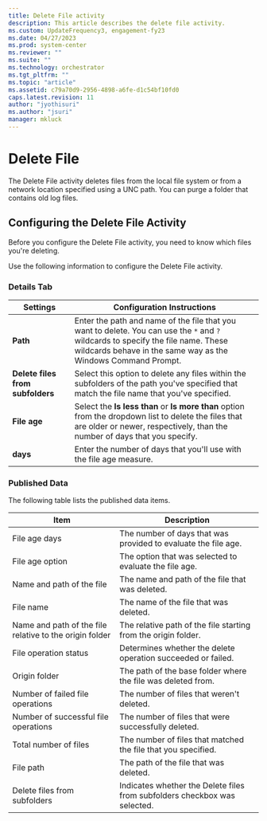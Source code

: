 ```yaml
---
title: Delete File activity
description: This article describes the delete file activity.
ms.custom: UpdateFrequency3, engagement-fy23
ms.date: 04/27/2023
ms.prod: system-center
ms.reviewer: ""
ms.suite: ""
ms.technology: orchestrator
ms.tgt_pltfrm: ""
ms.topic: "article"
ms.assetid: c79a70d9-2956-4898-a6fe-d1c54bf10fd0
caps.latest.revision: 11
author: "jyothisuri"
ms.author: "jsuri"
manager: mkluck
---
```

# Delete File

The Delete File activity deletes files from the local file system or from a network location specified using a UNC path. You can purge a folder that contains old log files.  

## Configuring the Delete File Activity  
 Before you configure the Delete File activity, you need to know which files you're deleting.  

 Use the following information to configure the Delete File activity.  

### Details Tab  

|Settings|Configuration Instructions|  
|--------------|--------------------------------|  
|**Path**|Enter the path and name of the file that you want to delete. You can use the `*` and `?` wildcards to specify the file name. These wildcards behave in the same way as the Windows Command Prompt.|  
|**Delete files from subfolders**|Select this option to delete any files within the subfolders of the path you've specified that match the file name that you've specified.|  
|**File age**|Select the **Is less than** or **Is more than** option from the dropdown list to delete the files that are older or newer, respectively, than the number of days that you specify.|  
|**days**|Enter the number of days that you'll use with the file age measure.|  

### Published Data  
 The following table lists the published data items.  

|Item|Description|  
|----------|-----------------|  
|File age days|The number of days that was provided to evaluate the file age.|  
|File age option|The option that was selected to evaluate the file age.|  
|Name and path of the file|The name and path of the file that was deleted.|  
|File name|The name of the file that was deleted.|  
|Name and path of the file relative to the origin folder|The relative path of the file starting from the origin folder.|  
|File operation status|Determines whether the delete operation succeeded or failed.|  
|Origin folder|The path of the base folder where the file was deleted from.|  
|Number of failed file operations|The number of files that weren't deleted.|  
|Number of successful file operations|The number of files that were successfully deleted.|  
|Total number of files|The number of files that matched the file that you specified.|  
|File path|The path of the file that was deleted.|  
|Delete files from subfolders|Indicates whether the Delete files from subfolders checkbox was selected.|
